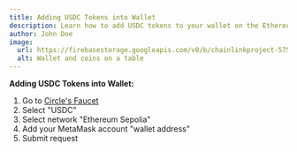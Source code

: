 ```yaml
---
title: Adding USDC Tokens into Wallet
description: Learn how to add USDC tokens to your wallet on the Ethereum Sepolia test network.
author: John Doe
image:
  url: https://firebasestorage.googleapis.com/v0/b/chainlinkproject-57533.appspot.com/o/Screenshot%202024-06-01%20203815.png?alt=media&token=94680534-74fb-40f8-a91e-7660fdae532e
  alt: Wallet and coins on a table
---
```


**Adding USDC Tokens into Wallet:**

1. Go to [Circle's Faucet](https://faucet.circle.com/)
2. Select "USDC"
3. Select network "Ethereum Sepolia"
4. Add your MetaMask account "wallet address"
5. Submit request
